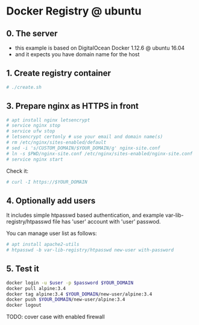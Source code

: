 # Docker Registry @ ubuntu


## 0. The server

* this example is based on DigitalOcean Docker 1.12.6 @ ubuntu 16.04
* and it expects you have domain name for the host


## 1. Create registry container

```bash
# ./create.sh
```


## 3. Prepare nginx as HTTPS in front

```bash
# apt install nginx letsencrypt
# service nginx stop
# service ufw stop
# letsencrypt certonly # use your email and domain name(s)
# rm /etc/nginx/sites-enabled/default
# sed -i 's/CUSTOM_DOMAIN/$YOUR_DOMAIN/g' nginx-site.conf
# ln -s $PWD/nginx-site.conf /etc/nginx/sites-enabled/nginx-site.conf
# service nginx start
```

Check it:
```bash
# curl -I https://$YOUR_DOMAIN
```


## 4. Optionally add users

It includes simple htpasswd based authentication, and example var-lib-registry/htpasswd file has 'user' account with 'user' passwod.

You can manage user list as follows:
```bash
# apt install apache2-utils
# htpasswd -b var-lib-registry/htpasswd new-user with-password
```


## 5. Test it

```bash
docker login -u $user -p $password $YOUR_DOMAIN
docker pull alpine:3.4
docker tag alpine:3.4 $YOUR_DOMAIN/new-user/alpine:3.4
docker push $YOUR_DOMAIN/new-user/alpine:3.4
docker logout
```


TODO: cover case with enabled firewall
